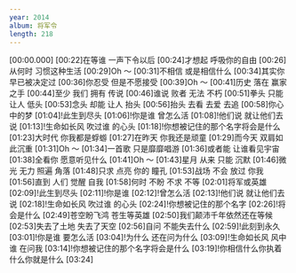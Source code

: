 ```yaml
---
year: 2014
album: 将军令
length: 218
---
```

[00:00.000]
[00:22]在等谁 一声下令以后
[00:24]才想起 呼吸你的自由
[00:26]从何时 习惯这种生活
[00:29]Oh ～
[00:31]不相信 或是相信什么
[00:34]其实你 早已被决定过
[00:36]你忍受 但是不愿接受
[00:39]Oh ～
[00:41]历史 落在 赢家 之手
[00:44]至少 我们 拥有 传说
[00:46]谁说 败者 无法 不朽
[00:51]拳头 只能 让人 低头
[00:53]念头 却能 让人 抬头
[00:56]抬头 去看 去爱 去追
[00:58]你心中的梦
[01:04]!此生到尽头
[01:06]!你是谁 曾怎么活
[01:08]!他们说 就让他们去说
[01:13]!生命如长风 吹过谁 的心头
[01:18]!你想被记住的那个名字将会是什么
[01:23]大时代 你我都是蜉蝣
[01:27]在昨天 你我还是顽童
[01:29]而今天 双肩如此沉重
[01:31]Oh ～
[01:34]一首歌 只是靡靡唱游
[01:36]或者能 让谁看见宇宙
[01:38]全看你 愿意听见什么
[01:41]Oh ～
[01:43]星月 从来 只能 沉默
[01:46]微光 无力 照遍 角落
[01:48]只求 点亮 你的 瞳孔
[01:53]战场 不会 放过 你我
[01:56]直到 人们 觉醒 自我
[01:58]何时 不盼 不求 不等
[02:01]将军或英雄
[02:09]!此生到尽头
[02:11]!你是谁
[02:12]!曾怎么活
[02:13]!他们说 就让他们去说
[02:18]!生命如长风 吹过谁 的心头
[02:24]!你想被记住的那个名字
[02:26]!将会是什么
[02:49]苍空盼飞鸿 苍生等英雄
[02:50]我们颠沛千年依然还在等候
[02:53]失去了土地 失去了天空
[02:56]自问 不能失去什么
[02:59]!此刻到永久
[03:01]!你是谁 要怎么活
[03:04]!为什么 还在问为什么
[03:09]!生命如长风 风中谁 在问我
[03:14]!你想被记住的那个名字将会是什么
[03:19]!你相信什么你执着什么你就是什么
[03:24]